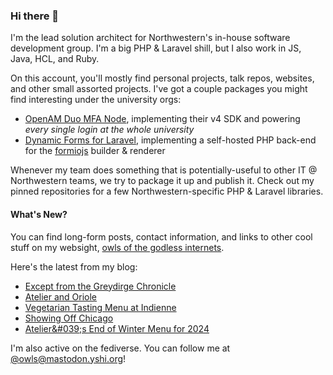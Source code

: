 ### Hi there 👋
I'm the lead solution architect for Northwestern's in-house software development group. I'm a big PHP & Laravel shill, but I also work in JS, Java, HCL, and Ruby.

On this account, you'll mostly find personal projects, talk repos, websites, and other small assorted projects. I've got a couple packages you might find interesting under the university orgs:

- [OpenAM Duo MFA Node](https://github.com/NUIT-ISO/duo-universal-prompt-auth-node), implementing their v4 SDK and powering *every single login at the whole university*
- [Dynamic Forms for Laravel](https://github.com/NIT-Administrative-Systems/dynamic-forms), implementing a self-hosted PHP back-end for the [formiojs](https://github.com/formio/formio.js/) builder & renderer

Whenever my team does something that is potentially-useful to other IT @ Northwestern teams, we try to package it up and publish it. Check out my pinned repositories for a few Northwestern-specific PHP & Laravel libraries.

#### What's New?
You can find long-form posts, contact information, and links to other cool stuff on my websight, [owls of the godless internets](https://godless-internets.org).

Here's the latest from my blog:

<!-- BLOG-POST-LIST:START -->
- [Except from the Greydirge Chronicle](https://godless-internets.org/2024/06/23/except-from-the-greydirge-chronicle)
- [Atelier and Oriole](https://godless-internets.org/2024/05/28/atelier-and-oriole)
- [Vegetarian Tasting Menu at Indienne](https://godless-internets.org/2024/05/18/vegeterian-tasting-menu-at-indienne)
- [Showing Off Chicago](https://godless-internets.org/2024/05/07/showing-off-chicago)
- [Atelier&amp;#039;s End of Winter Menu for 2024](https://godless-internets.org/2024/03/08/ateliers-end-of-winter-menu-for-2024)
<!-- BLOG-POST-LIST:END -->

I'm also active on the fediverse. You can follow me at [@owls@mastodon.yshi.org](https://mastodon.yshi.org/@owls)!
